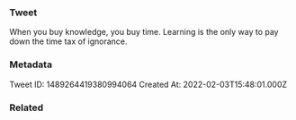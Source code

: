 ### Tweet
When you buy knowledge, you buy time. Learning is the only way to pay down the time tax of ignorance.

### Metadata
Tweet ID: 1489264419380994064
Created At: 2022-02-03T15:48:01.000Z

### Related

